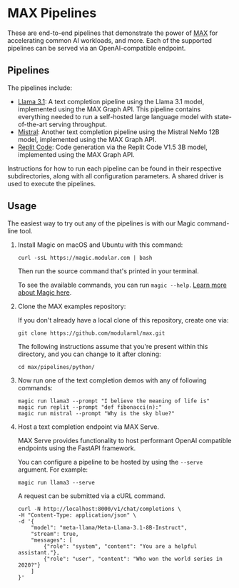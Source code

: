 # MAX Pipelines

These are end-to-end pipelines that demonstrate the power of
[MAX](https://docs.modular.com/max/) for accelerating common AI workloads, and
more. Each of the supported pipelines can be served via an OpenAI-compatible
endpoint.

## Pipelines

The pipelines include:

- [Llama 3.1](llama3): A text completion pipeline using the Llama 3.1 model,
implemented using the MAX Graph API. This pipeline contains everything
needed to run a self-hosted large language model with state-of-the-art serving
throughput.
- [Mistral](mistral): Another text completion pipeline using the Mistral NeMo
12B model, implemented using the MAX Graph API.
- [Replit Code](replit): Code generation via the Replit Code V1.5 3B model,
implemented using the MAX Graph API.

Instructions for how to run each pipeline can be found in their respective
subdirectories, along with all configuration parameters. A shared driver is
used to execute the pipelines.

## Usage

The easiest way to try out any of the pipelines is with our Magic command-line
tool.

1. Install Magic on macOS and Ubuntu with this command:

   ```shell
   curl -ssL https://magic.modular.com | bash
   ```

   Then run the source command that's printed in your terminal.

   To see the available commands, you can run `magic --help`.
   [Learn more about Magic here](https://docs.modular.com/magic).

2. Clone the MAX examples repository:

   If you don't already have a local clone of this repository, create one via:

   ```shell
   git clone https://github.com/modularml/max.git
   ```

   The following instructions assume that you're present within this
   directory, and you can change to it after cloning:

   ```shell
   cd max/pipelines/python/
   ```

3. Now run one of the text completion demos with any of following commands:

   ```shell
   magic run llama3 --prompt "I believe the meaning of life is"
   magic run replit --prompt "def fibonacci(n):"
   magic run mistral --prompt "Why is the sky blue?"
   ```

4. Host a text completion endpoint via MAX Serve.

   MAX Serve provides functionality to host performant OpenAI compatible
   endpoints using the FastAPI framework.

   You can configure a pipeline to be hosted by using the `--serve` argument.
   For example:

   ```shell
   magic run llama3 --serve
   ```

   A request can be submitted via a cURL command.

   ```shell
   curl -N http://localhost:8000/v1/chat/completions \
   -H "Content-Type: application/json" \
   -d '{
       "model": "meta-llama/Meta-Llama-3.1-8B-Instruct",
       "stream": true,
       "messages": [
           {"role": "system", "content": "You are a helpful assistant."},
           {"role": "user", "content": "Who won the world series in 2020?"}
       ]
   }'
   ```
